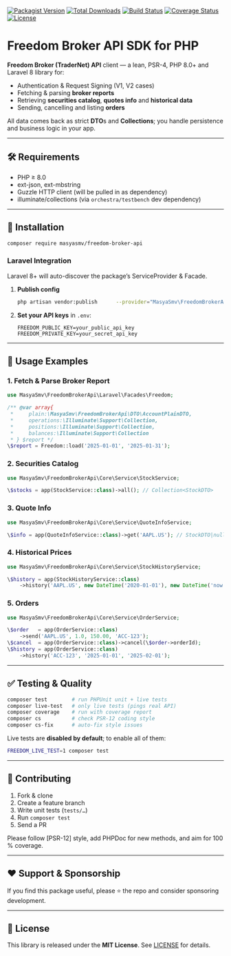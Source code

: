 [![Packagist Version](https://img.shields.io/packagist/v/masyasmv/freedom-broker-api?style=flat-square)](https://packagist.org/packages/masyasmv/freedom-broker-api)
[![Total Downloads](https://poser.pugx.org/masyasmv/freedom-broker-api/downloads)](https://packagist.org/packages/masyasmv/freedom-broker-api)
[![Build Status](https://github.com/MasyaSmv/freedom-broker-api/actions/workflows/workflow.yml/badge.svg)](https://github.com/MasyaSmv/freedom-broker-api/actions)
[![Coverage Status](https://coveralls.io/repos/github/MasyaSmv/freedom-broker-api/badge.svg?branch=main)](https://coveralls.io/github/MasyaSmv/freedom-broker-api?branch=main)
[![License](https://poser.pugx.org/masyasmv/freedom-broker-api/license)](LICENSE)

# Freedom Broker API SDK for PHP

**Freedom Broker (TraderNet) API** client — a lean, PSR-4, PHP 8.0+ and Laravel 8 library for:

- Authentication & Request Signing (V1, V2 cases)
- Fetching & parsing **broker reports**
- Retrieving **securities catalog**, **quotes info** and **historical data**
- Sending, cancelling and listing **orders**

All data comes back as strict **DTO**s and **Collections**; you handle persistence and business logic in your app.

---

## 🛠️ Requirements

- PHP ≥ 8.0
- ext-json, ext-mbstring
- Guzzle HTTP client (will be pulled in as dependency)
- illuminate/collections (via `orchestra/testbench` dev dependency)

---

## 🚀 Installation

```bash
composer require masyasmv/freedom-broker-api
```

### Laravel Integration

Laravel 8+ will auto-discover the package’s ServiceProvider & Facade.

1. **Publish config**
   ```bash
   php artisan vendor:publish      --provider="MasyaSmv\FreedomBrokerApi\Laravel\Providers\FreedomBrokerServiceProvider"      --tag="freedom-config"
   ```
2. **Set your API keys** in `.env`:
   ```dotenv
   FREEDOM_PUBLIC_KEY=your_public_api_key
   FREEDOM_PRIVATE_KEY=your_secret_api_key
   ```

---

## 📖 Usage Examples

### 1. Fetch & Parse Broker Report

```php
use MasyaSmv\FreedomBrokerApi\Laravel\Facades\Freedom;

/** @var array{
 *     plain:\MasyaSmv\FreedomBrokerApi\DTO\AccountPlainDTO,
 *     operations:\Illuminate\Support\Collection,
 *     positions:\Illuminate\Support\Collection,
 *     balances:\Illuminate\Support\Collection
 * } $report */
\$report = Freedom::load('2025-01-01', '2025-01-31');
```

### 2. Securities Catalog

```php
use MasyaSmv\FreedomBrokerApi\Core\Service\StockService;

\$stocks = app(StockService::class)->all(); // Collection<StockDTO>
```

### 3. Quote Info

```php
use MasyaSmv\FreedomBrokerApi\Core\Service\QuoteInfoService;

\$info = app(QuoteInfoService::class)->get('AAPL.US'); // StockDTO|null
```

### 4. Historical Prices

```php
use MasyaSmv\FreedomBrokerApi\Core\Service\StockHistoryService;

\$history = app(StockHistoryService::class)
    ->history('AAPL.US', new DateTime('2020-01-01'), new DateTime('now'));
```

### 5. Orders

```php
use MasyaSmv\FreedomBrokerApi\Core\Service\OrderService;

\$order   = app(OrderService::class)
    ->send('AAPL.US', 1.0, 150.00, 'ACC-123');
\$cancel  = app(OrderService::class)->cancel(\$order->orderId);
\$history = app(OrderService::class)
    ->history('ACC-123', '2025-01-01', '2025-02-01');
```

---

## ✅ Testing & Quality

```bash
composer test        # run PHPUnit unit + live tests
composer live-test   # only live tests (pings real API)
composer coverage    # run with coverage report
composer cs          # check PSR-12 coding style
composer cs-fix      # auto-fix style issues
```

Live tests are **disabled by default**; to enable all of them:

```bash
FREEDOM_LIVE_TEST=1 composer test
```

---

## 🙌 Contributing

1. Fork & clone
2. Create a feature branch
3. Write unit tests (`tests/…`)
4. Run `composer test`
5. Send a PR

Please follow [PSR-12] style, add PHPDoc for new methods, and aim for 100 % coverage.

---

## ❤️ Support & Sponsorship

If you find this package useful, please ⭐️ the repo and consider sponsoring development.

---

## 📄 License

This library is released under the **MIT License**. See [LICENSE](LICENSE) for details.
